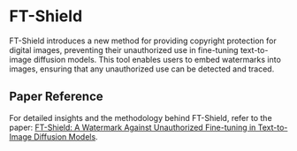 # FT-Shield
FT-Shield introduces a new method for providing copyright protection for digital images, preventing their unauthorized use in fine-tuning text-to-image diffusion models. This tool enables users to embed watermarks into images, ensuring that any unauthorized use can be detected and traced.

## Paper Reference
For detailed insights and the methodology behind FT-Shield, refer to the paper: [FT-Shield: A Watermark Against Unauthorized Fine-tuning in Text-to-Image Diffusion Models](https://arxiv.org/abs/2310.02401).
